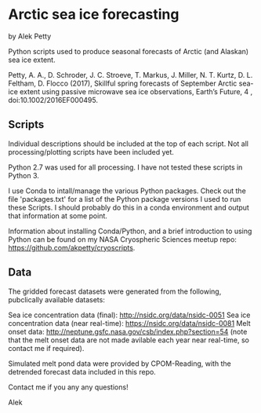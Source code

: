 # Arctic sea ice forecasting
by Alek Petty

Python scripts used to produce seasonal forecasts of Arctic (and Alaskan) sea ice extent.

Petty, A. A., D. Schroder, J. C. Stroeve, T. Markus, J. Miller, N. T. Kurtz, D. L. Feltham, D. Flocco (2017), Skillful spring forecasts of September Arctic sea-ice extent using passive microwave sea ice observations, Earth’s Future, 4 , doi:10.1002/2016EF000495.

## Scripts

Individual descriptions should be included at the top of each script. Not all processing/plotting scripts have been included yet.

Python 2.7 was used for all processing. I have not tested these scripts in Python 3.

I use Conda to intall/manage the various Python packages. Check out the file 'packages.txt' for a list of the Python package versions I used to run these Scripts. I should probably do this in a conda environment and output that information at some point.

Information about installing Conda/Python, and a brief introduction to using Python can be found on my NASA Cryospheric Sciences meetup repo: https://github.com/akpetty/cryoscripts.

## Data

The gridded forecast datasets were generated from the following, pubclically available datasets:

Sea ice concentration data (final): http://nsidc.org/data/nsidc-0051 
Sea ice concentration data (near real-time): https://nsidc.org/data/nsidc-0081
Melt onset data: http://neptune.gsfc.nasa.gov/csb/index.php?section=54
(note that the melt onset data are not made avilable each year near real-time, so contact me if required).

Simulated melt pond data were provided by CPOM-Reading, with the detrended forecast data included in this repo.

Contact me if you any any questions!

Alek

